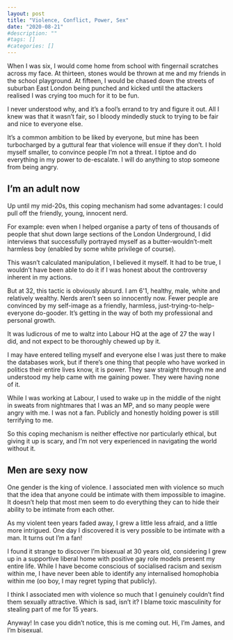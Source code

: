 ```yaml
---
layout: post
title: "Violence, Conflict, Power, Sex"
date: "2020-08-21"
#description: ""
#tags: []
#categories: []
---
```


When I was six, I would come home from school with fingernail scratches across my face. At thirteen, stones would be thrown at me and my friends in the school playground. At fifteen, I would be chased down the streets of suburban East London being punched and kicked until the attackers realised I was crying too much for it to be fun.

I never understood why, and it’s a fool’s errand to try and figure it out. All I knew was that it wasn’t fair, so I bloody mindedly stuck to trying to be fair and nice to everyone else.

It’s a common ambition to be liked by everyone, but mine has been turbocharged by a guttural fear that violence will ensue if they don’t. I hold myself smaller, to convince people I’m not a threat. I tiptoe and do everything in my power to de-escalate. I will do anything to stop someone from being angry.

## I’m an adult now

Up until my mid-20s, this coping mechanism had some advantages: I could pull off the friendly, young, innocent nerd.

For example: even when I helped organise a party of tens of thousands of people that shut down large sections of the London Underground, I did interviews that successfully portrayed myself as a butter-wouldn’t-melt harmless boy (enabled by some white privilege of course).

This wasn’t calculated manipulation, I believed it myself. It had to be true, I wouldn’t have been able to do it if I was honest about the controversy inherent in my actions.

But at 32, this tactic is obviously absurd. I am 6'1, healthy, male, white and relatively wealthy. Nerds aren’t seen so innocently now. Fewer people are convinced by my self-image as a friendly, harmless, just-trying-to-help-everyone do-gooder. It’s getting in the way of both my professional and personal growth.

It was ludicrous of me to waltz into Labour HQ at the age of 27 the way I did, and not expect to be thoroughly chewed up by it.

I may have entered telling myself and everyone else I was just there to make the databases work, but if there’s one thing that people who have worked in politics their entire lives know, it is power. They saw straight through me and understood my help came with me gaining power. They were having none of it.

While I was working at Labour, I used to wake up in the middle of the night in sweats from nightmares that I was an MP, and so many people were angry with me. I was not a fan. Publicly and honestly holding power is still terrifying to me.

So this coping mechanism is neither effective nor particularly ethical, but giving it up is scary, and I’m not very experienced in navigating the world without it.

## Men are sexy now

One gender is the king of violence. I associated men with violence so much that the idea that anyone could be intimate with them impossible to imagine. It doesn’t help that most men seem to do everything they can to hide their ability to be intimate from each other.

As my violent teen years faded away, I grew a little less afraid, and a little more intrigued. One day I discovered it is very possible to be intimate with a man. It turns out I’m a fan!

I found it strange to discover I’m bisexual at 30 years old, considering I grew up in a supportive liberal home with positive gay role models present my entire life. While I have become conscious of socialised racism and sexism within me, I have never been able to identify any internalised homophobia within me (oo boy, I may regret typing that publicly).

I think I associated men with violence so much that I genuinely couldn’t find them sexually attractive. Which is sad, isn’t it? I blame toxic masculinity for stealing part of me for 15 years.

Anyway! In case you didn’t notice, this is me coming out. Hi, I’m James, and I’m bisexual.

